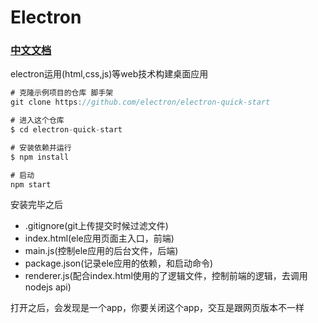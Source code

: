 # Electron

### [中文文档](https://electronjs.org/)

electron运用(html,css,js)等web技术构建桌面应用

```js
# 克隆示例项目的仓库 脚手架
git clone https://github.com/electron/electron-quick-start

# 进入这个仓库
$ cd electron-quick-start

# 安装依赖并运行
$ npm install

# 启动
npm start
```
安装完毕之后
- .gitignore(git上传提交时候过滤文件)
- index.html(ele应用页面主入口，前端)
- main.js(控制ele应用的后台文件，后端)
- package.json(记录ele应用的依赖，和启动命令)
- renderer.js(配合index.html使用的了逻辑文件，控制前端的逻辑，去调用nodejs api)

打开之后，会发现是一个app，你要关闭这个app，交互是跟网页版本不一样
